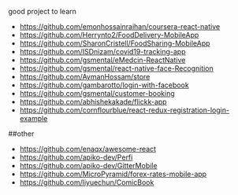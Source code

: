 good project to learn
* https://github.com/emonhossainraihan/coursera-react-native
* https://github.com/Herrynto2/FoodDelivery-MobileApp
* https://github.com/SharonCristell/FoodSharing-MobileApp
* https://github.com/ISDnizam/covid19-tracking-app
* https://github.com/gsmental/eMedcin-ReactNative
* https://github.com/gsmental/react-native-face-Recognition
* https://github.com/AymanHossam/store
* https://github.com/gambarotto/login-with-facebook
* https://github.com/gsmental/customer-booking
* https://github.com/abhishekakade/flickk-app
* https://github.com/cornflourblue/react-redux-registration-login-example



##other
* https://github.com/enaqx/awesome-react
* https://github.com/apiko-dev/Perfi
* https://github.com/apiko-dev/GitterMobile
* https://github.com/MicroPyramid/forex-rates-mobile-app
* https://github.com/liyuechun/ComicBook


